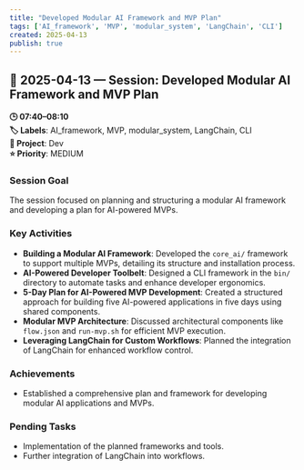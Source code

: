 ```yaml
---
title: "Developed Modular AI Framework and MVP Plan"
tags: ['AI_framework', 'MVP', 'modular_system', 'LangChain', 'CLI']
created: 2025-04-13
publish: true
---
```


## 📅 2025-04-13 — Session: Developed Modular AI Framework and MVP Plan

**🕒 07:40–08:10**  
**🏷️ Labels**: AI_framework, MVP, modular_system, LangChain, CLI  
**📂 Project**: Dev  
**⭐ Priority**: MEDIUM  


### Session Goal
The session focused on planning and structuring a modular AI framework and developing a plan for AI-powered MVPs.

### Key Activities
- **Building a Modular AI Framework**: Developed the `core_ai/` framework to support multiple MVPs, detailing its structure and installation process.
- **AI-Powered Developer Toolbelt**: Designed a CLI framework in the `bin/` directory to automate tasks and enhance developer ergonomics.
- **5-Day Plan for AI-Powered MVP Development**: Created a structured approach for building five AI-powered applications in five days using shared components.
- **Modular MVP Architecture**: Discussed architectural components like `flow.json` and `run-mvp.sh` for efficient MVP execution.
- **Leveraging LangChain for Custom Workflows**: Planned the integration of LangChain for enhanced workflow control.

### Achievements
- Established a comprehensive plan and framework for developing modular AI applications and MVPs.

### Pending Tasks
- Implementation of the planned frameworks and tools.
- Further integration of LangChain into workflows.
